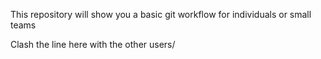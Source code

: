 This repository will show you a basic git workflow for individuals or small teams

Clash the line here with the other users/